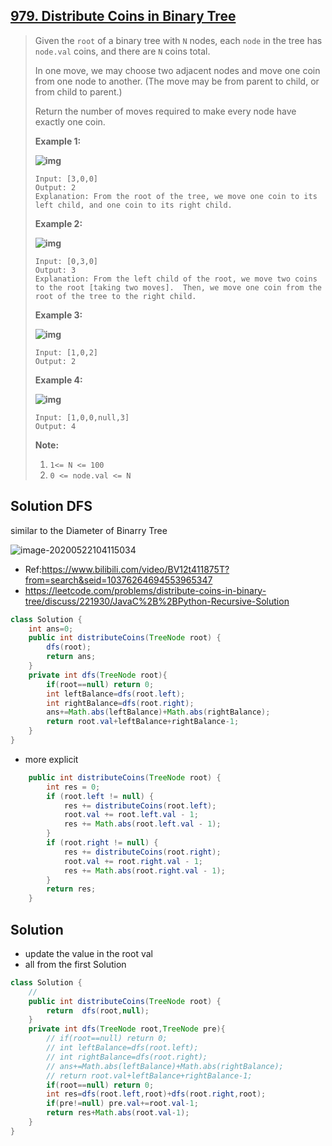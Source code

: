 ## [979. Distribute Coins in Binary Tree](https://leetcode-cn.com/problems/distribute-coins-in-binary-tree/)

> 
> Given the `root` of a binary tree with `N` nodes, each `node` in the tree has `node.val` coins, and there are `N` coins total.
>
> In one move, we may choose two adjacent nodes and move one coin from one node to another. (The move may be from parent to child, or from child to parent.)
>
> Return the number of moves required to make every node have exactly one coin.
>
>  
>
> **Example 1:**
>
> **![img](https://assets.leetcode.com/uploads/2019/01/18/tree1.png)**
>
> ```
> Input: [3,0,0]
> Output: 2
> Explanation: From the root of the tree, we move one coin to its left child, and one coin to its right child.
> ```
>
> **Example 2:**
>
> **![img](https://assets.leetcode.com/uploads/2019/01/18/tree2.png)**
>
> ```
> Input: [0,3,0]
> Output: 3
> Explanation: From the left child of the root, we move two coins to the root [taking two moves].  Then, we move one coin from the root of the tree to the right child.
> ```
>
> **Example 3:**
>
> **![img](https://assets.leetcode.com/uploads/2019/01/18/tree3.png)**
>
> ```
> Input: [1,0,2]
> Output: 2
> ```
>
> **Example 4:**
>
> **![img](https://assets.leetcode.com/uploads/2019/01/18/tree4.png)**
>
> ```
> Input: [1,0,0,null,3]
> Output: 4
> ```
>
>  
>
> **Note:**
>
> 1. `1<= N <= 100`
> 2. `0 <= node.val <= N`

## Solution DFS

similar to the Diameter of Binarry Tree

![image-20200522104115034](C:\Users\15524\AppData\Roaming\Typora\typora-user-images\image-20200522104115034.png)

* Ref:https://www.bilibili.com/video/BV12t411875T?from=search&seid=10376264694553965347
* https://leetcode.com/problems/distribute-coins-in-binary-tree/discuss/221930/JavaC%2B%2BPython-Recursive-Solution

```java
class Solution {
    int ans=0;
    public int distributeCoins(TreeNode root) {
        dfs(root);
        return ans;
    }
    private int dfs(TreeNode root){
        if(root==null) return 0;
        int leftBalance=dfs(root.left);
        int rightBalance=dfs(root.right);
        ans+=Math.abs(leftBalance)+Math.abs(rightBalance);
        return root.val+leftBalance+rightBalance-1;
    }
}
```

* more explicit

```java
    public int distributeCoins(TreeNode root) {
        int res = 0;
        if (root.left != null) {
            res += distributeCoins(root.left);
            root.val += root.left.val - 1;
            res += Math.abs(root.left.val - 1);
        }
        if (root.right != null) {
            res += distributeCoins(root.right);
            root.val += root.right.val - 1;
            res += Math.abs(root.right.val - 1);
        }
        return res;
    }
```

## Solution 

* update the value in the root val
* all from the first Solution 

```java
class Solution {
    //
    public int distributeCoins(TreeNode root) {
        return  dfs(root,null);
    }
    private int dfs(TreeNode root,TreeNode pre){
        // if(root==null) return 0;
        // int leftBalance=dfs(root.left);
        // int rightBalance=dfs(root.right);
        // ans+=Math.abs(leftBalance)+Math.abs(rightBalance);
        // return root.val+leftBalance+rightBalance-1;
        if(root==null) return 0;
        int res=dfs(root.left,root)+dfs(root.right,root);
        if(pre!=null) pre.val+=root.val-1;
        return res+Math.abs(root.val-1);
    }
}
```

